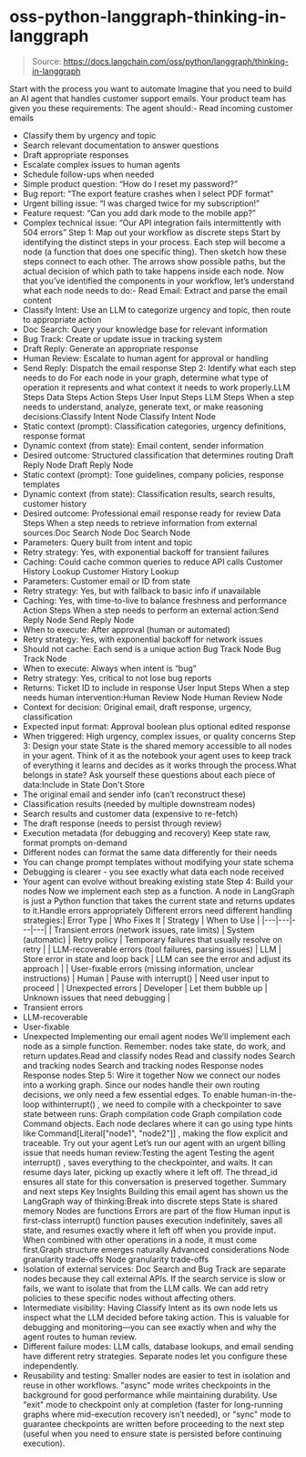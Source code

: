 # oss-python-langgraph-thinking-in-langgraph

> Source: https://docs.langchain.com/oss/python/langgraph/thinking-in-langgraph

Start with the process you want to automate
Imagine that you need to build an AI agent that handles customer support emails. Your product team has given you these requirements: The agent should:- Read incoming customer emails
- Classify them by urgency and topic
- Search relevant documentation to answer questions
- Draft appropriate responses
- Escalate complex issues to human agents
- Schedule follow-ups when needed
- Simple product question: “How do I reset my password?”
- Bug report: “The export feature crashes when I select PDF format”
- Urgent billing issue: “I was charged twice for my subscription!”
- Feature request: “Can you add dark mode to the mobile app?”
- Complex technical issue: “Our API integration fails intermittently with 504 errors”
Step 1: Map out your workflow as discrete steps
Start by identifying the distinct steps in your process. Each step will become a node (a function that does one specific thing). Then sketch how these steps connect to each other. The arrows show possible paths, but the actual decision of which path to take happens inside each node. Now that you’ve identified the components in your workflow, let’s understand what each node needs to do:- Read Email: Extract and parse the email content
- Classify Intent: Use an LLM to categorize urgency and topic, then route to appropriate action
- Doc Search: Query your knowledge base for relevant information
- Bug Track: Create or update issue in tracking system
- Draft Reply: Generate an appropriate response
- Human Review: Escalate to human agent for approval or handling
- Send Reply: Dispatch the email response
Step 2: Identify what each step needs to do
For each node in your graph, determine what type of operation it represents and what context it needs to work properly.LLM Steps
Data Steps
Action Steps
User Input Steps
LLM Steps
When a step needs to understand, analyze, generate text, or make reasoning decisions:Classify Intent Node
Classify Intent Node
- Static context (prompt): Classification categories, urgency definitions, response format
- Dynamic context (from state): Email content, sender information
- Desired outcome: Structured classification that determines routing
Draft Reply Node
Draft Reply Node
- Static context (prompt): Tone guidelines, company policies, response templates
- Dynamic context (from state): Classification results, search results, customer history
- Desired outcome: Professional email response ready for review
Data Steps
When a step needs to retrieve information from external sources:Doc Search Node
Doc Search Node
- Parameters: Query built from intent and topic
- Retry strategy: Yes, with exponential backoff for transient failures
- Caching: Could cache common queries to reduce API calls
Customer History Lookup
Customer History Lookup
- Parameters: Customer email or ID from state
- Retry strategy: Yes, but with fallback to basic info if unavailable
- Caching: Yes, with time-to-live to balance freshness and performance
Action Steps
When a step needs to perform an external action:Send Reply Node
Send Reply Node
- When to execute: After approval (human or automated)
- Retry strategy: Yes, with exponential backoff for network issues
- Should not cache: Each send is a unique action
Bug Track Node
Bug Track Node
- When to execute: Always when intent is “bug”
- Retry strategy: Yes, critical to not lose bug reports
- Returns: Ticket ID to include in response
User Input Steps
When a step needs human intervention:Human Review Node
Human Review Node
- Context for decision: Original email, draft response, urgency, classification
- Expected input format: Approval boolean plus optional edited response
- When triggered: High urgency, complex issues, or quality concerns
Step 3: Design your state
State is the shared memory accessible to all nodes in your agent. Think of it as the notebook your agent uses to keep track of everything it learns and decides as it works through the process.What belongs in state?
Ask yourself these questions about each piece of data:Include in State
Don't Store
- The original email and sender info (can’t reconstruct these)
- Classification results (needed by multiple downstream nodes)
- Search results and customer data (expensive to re-fetch)
- The draft response (needs to persist through review)
- Execution metadata (for debugging and recovery)
Keep state raw, format prompts on-demand
- Different nodes can format the same data differently for their needs
- You can change prompt templates without modifying your state schema
- Debugging is clearer - you see exactly what data each node received
- Your agent can evolve without breaking existing state
Step 4: Build your nodes
Now we implement each step as a function. A node in LangGraph is just a Python function that takes the current state and returns updates to it.Handle errors appropriately
Different errors need different handling strategies:| Error Type | Who Fixes It | Strategy | When to Use |
|---|---|---|---|
| Transient errors (network issues, rate limits) | System (automatic) | Retry policy | Temporary failures that usually resolve on retry |
| LLM-recoverable errors (tool failures, parsing issues) | LLM | Store error in state and loop back | LLM can see the error and adjust its approach |
| User-fixable errors (missing information, unclear instructions) | Human | Pause with interrupt() | Need user input to proceed |
| Unexpected errors | Developer | Let them bubble up | Unknown issues that need debugging |
- Transient errors
- LLM-recoverable
- User-fixable
- Unexpected
Implementing our email agent nodes
We’ll implement each node as a simple function. Remember: nodes take state, do work, and return updates.Read and classify nodes
Read and classify nodes
Search and tracking nodes
Search and tracking nodes
Response nodes
Response nodes
Step 5: Wire it together
Now we connect our nodes into a working graph. Since our nodes handle their own routing decisions, we only need a few essential edges. To enable human-in-the-loop withinterrupt()
, we need to compile with a checkpointer to save state between runs:
Graph compilation code
Graph compilation code
Command
objects. Each node declares where it can go using type hints like Command[Literal["node1", "node2"]]
, making the flow explicit and traceable.
Try out your agent
Let’s run our agent with an urgent billing issue that needs human review:Testing the agent
Testing the agent
interrupt()
, saves everything to the checkpointer, and waits. It can resume days later, picking up exactly where it left off. The thread_id ensures all state for this conversation is preserved together.
Summary and next steps
Key Insights
Building this email agent has shown us the LangGraph way of thinking:Break into discrete steps
State is shared memory
Nodes are functions
Errors are part of the flow
Human input is first-class
interrupt()
function pauses execution indefinitely, saves all state, and resumes exactly where it left off when you provide input. When combined with other operations in a node, it must come first.Graph structure emerges naturally
Advanced considerations
Node granularity trade-offs
Node granularity trade-offs
- Isolation of external services: Doc Search and Bug Track are separate nodes because they call external APIs. If the search service is slow or fails, we want to isolate that from the LLM calls. We can add retry policies to these specific nodes without affecting others.
- Intermediate visibility: Having Classify Intent as its own node lets us inspect what the LLM decided before taking action. This is valuable for debugging and monitoring—you can see exactly when and why the agent routes to human review.
- Different failure modes: LLM calls, database lookups, and email sending have different retry strategies. Separate nodes let you configure these independently.
- Reusability and testing: Smaller nodes are easier to test in isolation and reuse in other workflows.
"async"
mode writes checkpoints in the background for good performance while maintaining durability. Use "exit"
mode to checkpoint only at completion (faster for long-running graphs where mid-execution recovery isn’t needed), or "sync"
mode to guarantee checkpoints are written before proceeding to the next step (useful when you need to ensure state is persisted before continuing execution).